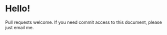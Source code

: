 Hello!
======

Pull requests welcome. If you need commit access to this document, please just email me.

